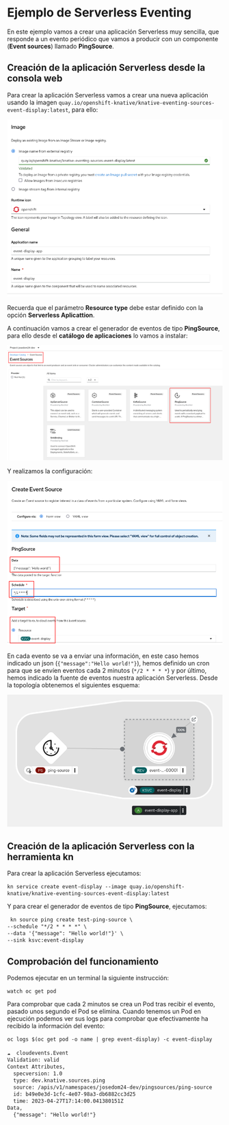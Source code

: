 # Ejemplo de Serverless Eventing

En este ejemplo vamos a crear una aplicación Serverless muy sencilla, que responde a un evento periódico que vamos a producir con un componente (**Event sources**) llamado **PingSource**.

## Creación de la aplicación Serverless desde la consola web

Para crear la aplicación Serverless vamos a crear una nueva aplicación usando la imagen `quay.io/openshift-knative/knative-eventing-sources-event-display:latest`, para ello:

![kn](img/kn8.png)

Recuerda que el parámetro **Resource type** debe estar definido con la opción **Serverless Aplicattion**.

A continuación vamos a crear el generador de eventos de tipo **PingSource**, para ello desde el **catálogo de aplicaciones** lo vamos a instalar:

![kn](img/kn9.png)

Y realizamos la configuración:

![kn](img/kn10.png)

En cada evento se va a enviar una información, en este caso hemos indicado un json (`{"message":"Hello world!"}`), hemos definido un cron para que se envíen eventos cada 2 minutos (`*/2 * * * *`) y por último, hemos indicado la fuente de eventos nuestra aplicación Serverless. Desde la topología obtenemos el siguientes esquema:

![kn](img/kn11.png)

## Creación de la aplicación Serverless con la herramienta kn

Para crear la aplicación Serverless ejecutamos:

    kn service create event-display --image quay.io/openshift-knative/knative-eventing-sources-event-display:latest

Y para crear el generador de eventos de tipo **PingSource**, ejecutamos:

     kn source ping create test-ping-source \
    --schedule "*/2 * * * *" \
    --data '{"message": "Hello world!"}' \
    --sink ksvc:event-display

## Comprobación del funcionamiento

Podemos ejecutar en un terminal la siguiente instrucción:

    watch oc get pod

Para comprobar que cada 2 minutos se crea un Pod tras recibir el evento, pasado unos segundo el Pod se elimina.
Cuando tenemos un Pod en ejecución podemos ver sus logs para comprobar que efectivamente ha recibido la información del evento:

    oc logs $(oc get pod -o name | grep event-display) -c event-display
    
    ☁️  cloudevents.Event
    Validation: valid
    Context Attributes,
      specversion: 1.0
      type: dev.knative.sources.ping
      source: /apis/v1/namespaces/josedom24-dev/pingsources/ping-source
      id: b49e0e3d-1cfc-4e07-98a3-db6882cc3d25
      time: 2023-04-27T17:14:00.041380151Z
    Data,
      {"message": "Hello world!"}
